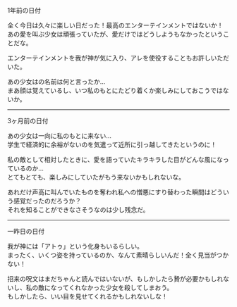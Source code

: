 1年前の日付

全く今日は久々に楽しい日だった！最高のエンターテインメントではないか！  
あの愛を叫ぶ少女は頑張っていたが、愛だけではどうしようもなかったということだな。

エンターテインメントを我が神が気に入り、アレを使役することもお許しいただいた。

あの少女はの名前は何と言ったか...  
まあ顔は覚えているし、いつ私のもとにたどり着くか楽しみにしておこうではないか。

----

3ヶ月前の日付

あの少女は一向に私のもとに来ない...  
学生で経済的に余裕がないのを気遣って近所に引っ越してきたというのに！

私の敵として相対したときに、愛を語っていたキラキラした目がどんな風になっているのか...  
とてもとても、楽しみにしていたがもう来ないかもしれないな。

あれだけ声高に叫んでいたものを奪われ私への憎悪にすり替わった瞬間はどういう感覚だったのだろうか？   
それを知ることができなさそうなのは少し残念だ。

----

一昨日の日付

我が神には「アトゥ」という化身もいるらしい。  
まったく、いくつ姿を持っているのか、なんて素晴らしいんだ！全く見当がつかない！

招来の呪文はまだちゃんと読んではいないが、もしかしたら贄が必要かもしれないし、私の敵になってくれなかった少女を殺してしまおう。  
もしかしたら、いい目を見せてくれるかもしれないしな！

